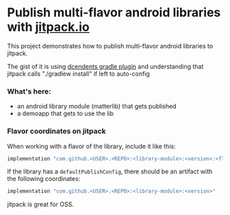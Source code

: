 # Publish multi-flavor android libraries with [jitpack.io](https://jitpack.io/)

This project demonstrates how to publish multi-flavor android libraries to jitpack.

The gist of it is using [dcendents gradle plugin](https://github.com/dcendents/android-maven-gradle-plugin) and understanding that jitpack calls "./gradlew install" if left to auto-config

### What's here:

* an android library module (matterlib) that gets published
* a demoapp that gets to use the lib

### Flavor coordinates on jitpack

When working with a flavor of the library, include it like this:
```groovy
implementation "com.github.<USER>.<REPO>:<library-module>:<version>:<flavor-name>@aar"
```

If the library has a `defaultPublishConfig`, there should be an artifact with the following coordinates:

```groovy
implementation "com.github.<USER>.<REPO>:<library-module>:<version>"
```

jitpack is great for OSS.
